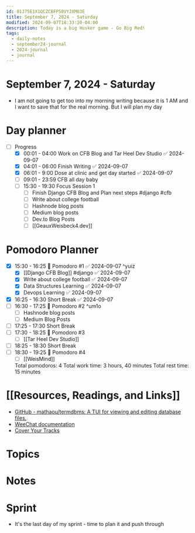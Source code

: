 ```yaml
---
id: 01J75E1X1QCZCBFP50VYJXM03E
title: September 7, 2024 - Saturday
modified: 2024-09-07T18:33:20-04:00
description: Today is a big Husker game - Go Big Red!
tags:
  - daily-notes
  - september24-journal
  - 2024-journal
  - journal
---
```

# September 7, 2024 - Saturday
- I am not going to get too into my morning writing because it is 1 AM and I want to save that for the real morning. But I will plan my day

# Day planner
- [ ] Progress
	- [x] 00:01 - 04:00 Work on CFB Blog and Tar Heel Dev Studio ✅ 2024-09-07
	- [x] 04:01 - 06:00 Finish Writing ✅ 2024-09-07
	- [x] 06:01 - 9:00 Dose at clinic and get day started ✅ 2024-09-07
	- [ ] 09:01 - 23:59 CFB all day baby
	- [ ] 15:30 - 19:30 Focus Session 1
		- [ ] Finish Django CFB Blog and Plan next steps #django #cfb 
		- [ ] Write about college football
		- [ ] Hashnode blog posts
		- [ ] Medium blog posts
		- [ ] Dev.to Blog Posts
		- [ ] [[GeauxWeisbeck4.dev]]

# Pomodoro Planner
- [x] 15:30 - 16:25 🍅 Pomodoro #1 ✅ 2024-09-07 ^yuiz
	- [x] [[Django CFB Blog]] #django ✅ 2024-09-07
	- [x] Write about college football ✅ 2024-09-07
	- [x] Data Structures Learning ✅ 2024-09-07
	- [x] Devops Learning ✅ 2024-09-07
- [x] 16:25 - 16:30 Short Break ✅ 2024-09-07
- [ ] 16:30 - 17:25 🍅 Pomodoro #2 ^um1o
	- [ ] Hashnode blog posts
	- [ ] Medium Blog Posts
- [ ] 17:25 - 17:30 Short Break
- [ ] 17:30 - 18:25 🍅 Pomodoro #3
	- [ ] [[Tar Heel Dev Studio]]
- [ ] 18:25 - 18:30 Short Break
- [ ] 18:30 - 19:25 🍅 Pomodoro #4
	- [ ] [[WeisMind]]

  Total pomodoros: 4
  Total work time: 3 hours, 40 minutes
  Total rest time: 15 minutes

# [[Resources, Readings, and Links]]
- [GitHub - mathaou/termdbms: A TUI for viewing and editing database files.](https://github.com/mathaou/termdbms)
- [WeeChat documentation](https://weechat.org/doc/)
- [Cover Your Tracks](https://coveryourtracks.eff.org/)

# Topics

# Notes

# Sprint
- It's the last day of my sprint - time to plan it and push through